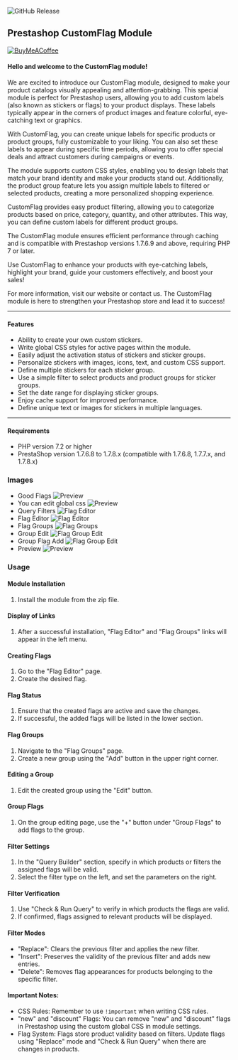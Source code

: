 ![GitHub Release](https://img.shields.io/github/v/release/emreuyguc/prestashop-euu_customflag)

## Prestashop CustomFlag Module 

[![BuyMeACoffee](https://img.shields.io/badge/Buy%20Me%20a%20Coffee-ffdd00?style=for-the-badge&logo=buy-me-a-coffee&logoColor=black)](https://www.buymeacoffee.com/emreuyguc)

#### Hello and welcome to the CustomFlag module!

We are excited to introduce our CustomFlag module, designed to make your product catalogs visually appealing and attention-grabbing. This special module is perfect for Prestashop users, allowing you to add custom labels (also known as stickers or flags) to your product displays. These labels typically appear in the corners of product images and feature colorful, eye-catching text or graphics.

With CustomFlag, you can create unique labels for specific products or product groups, fully customizable to your liking. You can also set these labels to appear during specific time periods, allowing you to offer special deals and attract customers during campaigns or events.

The module supports custom CSS styles, enabling you to design labels that match your brand identity and make your products stand out. Additionally, the product group feature lets you assign multiple labels to filtered or selected products, creating a more personalized shopping experience.

CustomFlag provides easy product filtering, allowing you to categorize products based on price, category, quantity, and other attributes. This way, you can define custom labels for different product groups.

The CustomFlag module ensures efficient performance through caching and is compatible with Prestashop versions 1.7.6.9 and above, requiring PHP 7 or later.

Use CustomFlag to enhance your products with eye-catching labels, highlight your brand, guide your customers effectively, and boost your sales!

For more information, visit our website or contact us. The CustomFlag module is here to strengthen your Prestashop store and lead it to success!
***
#### Features
* Ability to create your own custom stickers.
* Write global CSS styles for active pages within the module.
* Easily adjust the activation status of stickers and sticker groups.
* Personalize stickers with images, icons, text, and custom CSS support.
* Define multiple stickers for each sticker group.
* Use a simple filter to select products and product groups for sticker groups.
* Set the date range for displaying sticker groups.
* Enjoy cache support for improved performance.
* Define unique text or images for stickers in multiple languages.
***
#### Requirements
* PHP version 7.2 or higher
* PrestaShop version 1.7.6.8 to 1.7.8.x (compatible with 1.7.6.8, 1.7.7.x, and 1.7.8.x)

### Images
* Good Flags ![Preview](./documentation/images/good-flags.png)
* You can edit global css ![Preview](./documentation/images/global-css.png)
* Query Filters  ![Flag Editor](./documentation/images/query-filter.png)
* Flag Editor ![Flag Editor](./documentation/images/flag-editor.png)
* Flag Groups ![Flag Groups](./documentation/images/flag-groups.png)
* Group Edit ![Flag Group Edit](./documentation/images/flag-group-edit.png)
* Group Flag Add ![Flag Group Edit](./documentation/images/flag-add.png)
* Preview ![Preview](./documentation/images/catalog-preview.png)



### Usage

#### Module Installation
1. Install the module from the zip file.

#### Display of Links
1. After a successful installation, "Flag Editor" and "Flag Groups" links will appear in the left menu.

#### Creating Flags
1. Go to the "Flag Editor" page.
2. Create the desired flag.

#### Flag Status
1. Ensure that the created flags are active and save the changes.
2. If successful, the added flags will be listed in the lower section.

#### Flag Groups
1. Navigate to the "Flag Groups" page.
2. Create a new group using the "Add" button in the upper right corner.

#### Editing a Group
1. Edit the created group using the "Edit" button.

#### Group Flags
1. On the group editing page, use the "+" button under "Group Flags" to add flags to the group.

#### Filter Settings
1. In the "Query Builder" section, specify in which products or filters the assigned flags will be valid.
2. Select the filter type on the left, and set the parameters on the right.

#### Filter Verification
1. Use "Check & Run Query" to verify in which products the flags are valid.
2. If confirmed, flags assigned to relevant products will be displayed.

#### Filter Modes
- "Replace": Clears the previous filter and applies the new filter.
- "Insert": Preserves the validity of the previous filter and adds new entries.
- "Delete": Removes flag appearances for products belonging to the specific filter.

#### Important Notes:
- CSS Rules: Remember to use `!important` when writing CSS rules.
- "new" and "discount" Flags: You can remove "new" and "discount" flags in Prestashop using the custom global CSS in module settings.
- Flag System: Flags store product validity based on filters. Update flags using "Replace" mode and "Check & Run Query" when there are changes in products.

